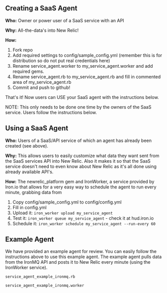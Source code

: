 
## Creating a SaaS Agent

**Who:** Owner or power user of a SaaS service with an API

**Why:** All-the-data's into New Relic!

**How:**

1. Fork repo
1. Add required settings to config/sample_config.yml (remember this is for distribution so do not put real credentials here)
1. Rename service_agent.worker to my_service_agent.worker and add required gems.
1. Rename service_agent.rb to my_service_agent.rb and fill in commented area of my_service_agent.rb
1. Commit and push to github!

That's it! Now users can USE your SaaS agent with the instructions below.

NOTE: This only needs to be done one time by the owners of the SaaS service. Users follow the instructions below.


## Using a SaaS Agent

**Who:** Users of a SaaS/API service of which an agent has already been created (see above).

**Why:** This allows users to easily customize what data they want sent from the SaaS services API into New Relic. Also it makes it so that the SaaS service doesn't need to even know about New Relic as it's all done using already available API's.

**How:** The newrelic_platform gem and IronWorker, a service provided by Iron.io that allows for a very easy way to schedule the agent to run every minute, grabbing data from

1. Copy config/sample_config.yml to config/config.yml
1. Fill in config.yml
1. Upload it: `iron_worker upload my_service_agent`
1. Test it: `iron_worker queue my_service_agent` - check it at hud.iron.io
1. Schedule it: `iron_worker schedule my_service_agent --run-every 60`


## Example Agent

We have provided an example agent for review. You can easily follow the instructions above to use this example agent. The example agent pulls data from the IronMQ API and posts it to New Relic every minute (using the IronWorker service).

```service_agent_example_ironmq.rb```

```service_agent_example_ironmq.worker```

